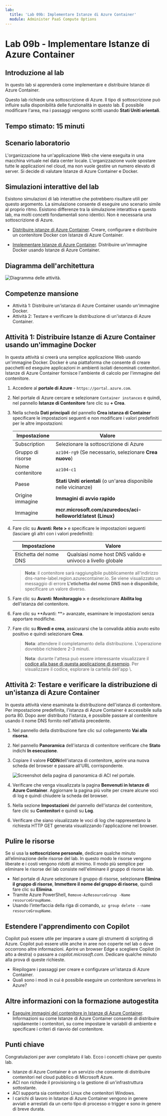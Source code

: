 ```yaml
---
lab:
  title: 'Lab 09b: Implementare Istanze di Azure Container'
  module: Administer PaaS Compute Options
---
```


# Lab 09b - Implementare Istanze di Azure Container

## Introduzione al lab

In questo lab si apprenderà come implementare e distribuire Istanze di Azure Container.

Questo lab richiede una sottoscrizione di Azure. Il tipo di sottoscrizione può influire sulla disponibilità delle funzionalità in questo lab. È possibile modificare l'area, ma i passaggi vengono scritti usando **Stati Uniti orientali**.

## Tempo stimato: 15 minuti

## Scenario laboratorio

L'organizzazione ha un'applicazione Web che viene eseguita in una macchina virtuale nel data center locale. L'organizzazione vuole spostare tutte le applicazioni nel cloud, ma non vuole gestire un numero elevato di server. Si decide di valutare Istanze di Azure Container e Docker. 
## Simulazioni interattive del lab

Esistono simulazioni di lab interattive che potrebbero risultare utili per questo argomento. La simulazione consente di eseguire uno scenario simile al proprio ritmo. Esistono differenze tra la simulazione interattiva e questo lab, ma molti concetti fondamentali sono identici. Non è necessaria una sottoscrizione di Azure.

+ [Distribuire istanze di Azure Container](https://mslearn.cloudguides.com/en-us/guides/AZ-900%20Exam%20Guide%20-%20Azure%20Fundamentals%20Exercise%203). Creare, configurare e distribuire un contenitore Docker con Istanze di Azure Container.
  
+ [Implementare Istanze di Azure Container](https://mslabs.cloudguides.com/guides/AZ-104%20Exam%20Guide%20-%20Microsoft%20Azure%20Administrator%20Exercise%2014).  Distribuire un'immagine Docker usando Istanze di Azure Container. 

## Diagramma dell'architettura

![Diagramma delle attività.](../media/az104-lab09b-aci-architecture.png)

## Competenze mansione

- Attività 1: Distribuire un'istanza di Azure Container usando un'immagine Docker.
- Attività 2: Testare e verificare la distribuzione di un'istanza di Azure Container.

## Attività 1: Distribuire Istanze di Azure Container usando un'immagine Docker

In questa attività si creerà una semplice applicazione Web usando un'immagine Docker. Docker è una piattaforma che consente di creare pacchetti ed eseguire applicazioni in ambienti isolati denominati contenitori. Istanze di Azure Container fornisce l'ambiente di calcolo per l'immagine del contenitore.

1. Accedere al **portale di Azure** - `https://portal.azure.com`.

1. Nel portale di Azure cercare e selezionare `Container instances` e quindi, nel pannello **Istanze di Contenitore** fare clic su **+ Crea**.

1. Nella scheda **Dati principali** del pannello **Crea istanza di Container** specificare le impostazioni seguenti e non modificare i valori predefiniti per le altre impostazioni:

    | Impostazione | Valore |
    | ---- | ---- |
    | Subscription | Selezionare la sottoscrizione di Azure |
    | Gruppo di risorse | `az104-rg9` (Se necessario, selezionare **Crea nuovo**) |
    | Nome contenitore | `az104-c1` |
    | Paese | **Stati Uniti orientali** (o un'area disponibile nelle vicinanze)|
    | Origine immagine | **Immagini di avvio rapido** |
    | Immagine | **mcr.microsoft.com/azuredocs/aci-helloworld:latest (Linux)** |

1. Fare clic su **Avanti: Rete >** e specificare le impostazioni seguenti (lasciare gli altri con i valori predefiniti):

    | Impostazione | Valore |
    | --- | --- |
    | Etichetta del nome DNS | Qualsiasi nome host DNS valido e univoco a livello globale |

    >**Nota**: il contenitore sarà raggiungibile pubblicamente all'indirizzo dns-name-label.region.azurecontainer.io. Se viene visualizzato un messaggio di errore **L'etichetta del nome DNS non è disponibile**, specificare un valore diverso.

1. Fare clic su **Avanti: Monitoraggio >** e deselezionare **Abilita log** dell'istanza del contenitore. 

1. Fare clic su **Avanti: **> avanzate, esaminare le impostazioni senza apportare modifiche.

 1. Fare clic su **Rivedi e crea**, assicurarsi che la convalida abbia avuto esito positivo e quindi selezionare **Crea**.

    >**Nota**: attendere il completamento della distribuzione. L'operazione dovrebbe richiedere 2-3 minuti.

    >**Nota**: durante l'attesa può essere interessante visualizzare il [codice alla base di questa applicazione di esempio](https://github.com/Azure-Samples/aci-helloworld). Per visualizzare il codice, esplorare la cartella dell'app \\.

## Attività 2: Testare e verificare la distribuzione di un'istanza di Azure Container 

In questa attività viene esaminata la distribuzione dell'istanza di contenitore. Per impostazione predefinita, l'istanza di Azure Container è accessibile sulla porta 80. Dopo aver distribuito l'istanza, è possibile passare al contenitore usando il nome DNS fornito nell'attività precedente.

1. Nel pannello della distribuzione fare clic sul collegamento **Vai alla risorsa**.

1. Nel pannello **Panoramica** dell'istanza di contenitore verificare che **Stato** indichi **In esecuzione**.

1. Copiare il valore **FQDN**dell'istanza di contenitore, aprire una nuova scheda del browser e passare all'URL corrispondente.

     ![Screenshot della pagina di panoramica di ACI nel portale.](../media/az104-lab09b-aci-overview.png)

1. Verificare che venga visualizzata la pagina **Benvenuti in Istanze di Azure Container**. Aggiornare la pagina più volte per creare alcune voci di log e quindi chiudere la scheda del browser.  

1. Nella sezione **Impostazioni** del pannello dell'istanza del contenitore, fare clic su **Contenitori** e quindi su **Log**.

1. Verificare che siano visualizzate le voci di log che rappresentano la richiesta HTTP GET generata visualizzando l'applicazione nel browser.
   
## Pulire le risorse

Se si usa la **sottoscrizione personale**, dedicare qualche minuto all’eliminazione delle risorse del lab. In questo modo le risorse vengono liberate e i costi vengono ridotti al minimo. Il modo più semplice per eliminare le risorse del lab consiste nell'eliminare il gruppo di risorse lab. 

+ Nel portale di Azure selezionare il gruppo di risorse, selezionare **Elimina il gruppo di risorse**, **Immettere il nome del gruppo di risorse**, quindi fare clic su **Elimina**.
+ Tramite Azure PowerShell, `Remove-AzResourceGroup -Name resourceGroupName`.
+ Usando l’interfaccia della riga di comando, `az group delete --name resourceGroupName`.

## Estendere l'apprendimento con Copilot
Copilot può essere utile per imparare a usare gli strumenti di scripting di Azure. Copilot può essere utile anche in aree non coperte nel lab o dove occorrono altre informazioni. Aprire un browser Edge e scegliere Copilot (in alto a destra) o passare a *copilot.microsoft.com*. Dedicare qualche minuto alla prova di queste richieste.

+ Riepilogare i passaggi per creare e configurare un'istanza di Azure Container.
+ Quali sono i modi in cui è possibile eseguire un contenitore serverless in Azure?

## Altre informazioni con la formazione autogestita

+ [Eseguire immagini del contenitore in Istanze di Azure Container](https://learn.microsoft.com/training/modules/create-run-container-images-azure-container-instances/). Informazioni su come Istanze di Azure Container consente di distribuire rapidamente i contenitori, su come impostare le variabili di ambiente e specificare i criteri di riavvio del contenitore.

## Punti chiave

Congratulazioni per aver completato il lab. Ecco i concetti chiave per questo lab. 

+ Istanze di Azure Container è un servizio che consente di distribuire contenitori nel cloud pubblico di Microsoft Azure.
+ ACI non richiede il provisioning o la gestione di un'infrastruttura sottostante.
+ ACI supporta sia contenitori Linux che contenitori Windows.
+ I carichi di lavoro in Istanze di Azure Container vengono in genere avviati e arrestati da un certo tipo di processo o trigger e sono in genere di breve durata. 

    
